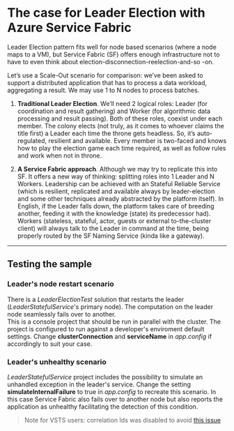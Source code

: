 # The case for Leader Election with Azure Service Fabric

Leader Election pattern fits well for node based scenarios (where a node maps to a VM), but Service Fabric (SF) offers enough infrastructure not to have to even think about election-disconnection-reelection-and-so -on.

Let’s use a Scale-Out scenario for comparison: we’ve been asked to support a distributed application that has to process a data workload, aggregating a result. We may use 1 to N nodes to process batches.

1. **Traditional Leader Election**. We’ll need 2 logical roles: Leader (for coordination and result gathering) and Worker (for algorithmic data processing and result passing). Both of these roles, coexist under each member. The colony elects (not truly, as it comes to whoever claims the title first) a Leader each time the throne gets headless. So, it’s auto-regulated, resilient and available. Every member is two-faced and knows how to play the election game each time required, as well as follow rules and work when not in throne.

2. **A Service Fabric approach**. Although we may try to replicate this into SF. It offers a new way of thinking: splitting roles into 1 Leader and N Workers. Leadership can be achieved with an Stateful Reliable Service (which is resilient, replicated and available always by leader-election and some other techniques already abstracted by the platform itself). In English, if the Leader falls down, the platform takes care of breeding another, feeding it with the knowledge (state) its predecessor had). Workers (stateless, stateful, actor, guests or external to-the-cluster client) will always talk to the Leader in command at the time, being properly routed by the SF Naming Service (kinda like a gateway).

---

## Testing the sample

### Leader's node restart scenario

There is a *LeaderElectionTest* solution that restarts the leader (*LeaderStatefulService*'s primary node). The computation on the leader node seamlessly fails over to another.  
This is a console project that should be run in parallel with the cluster. The project is configured to run against a developer's enviroment default settings. Change **clusterConnection** and **serviceName** in *app.config* if accordingly to suit your case.


### Leader's unhealthy scenario

*LeaderStatefulService* project includes the possibility to simulate an unhandled exception in the leader's service. Change the setting **simulateInternalFailure** to true in *app.config* to recreate this scenario. In this case Service Fabric also fails over to another node but also reports the application as unhealthy facilitating the detection of this condition.

> Note for VSTS users: correlation Ids was disabled to avoid [this issue](https://github.com/Azure/service-fabric-issues/issues/209)